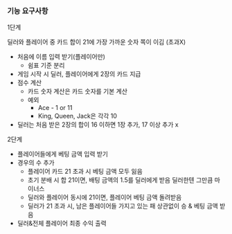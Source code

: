 ### 기능 요구사항

1단계

딜러와 플레이어 중 카드 합이 21에 가장 가까운 숫자 쪽이 이김 (초과X)

- 처음에 이름 입력 받기(플레이어만)
    - 쉼표 기준 분리
- 게임 시작 시 딜러, 플레이어에게 2장의 카드 지급
- 점수 계산
    - 카드 숫자 계산은 카드 숫자를 기본 계산
    - 예외
        - Ace - 1 or 11
        - King, Queen, Jack은 각각 10
- 딜러는 처음 받은 2장의 합이 16 이하면 1장 추가, 17 이상 추가 x

2단계

- 플레이어들에게 베팅 금액 입력 받기
- 경우의 수 추가
    - 플레이어 카드 21 초과 시 베팅 금액 모두 잃음
    - 초기 분배 시 합 21이면, 배팅 금액의 1.5를 딜러에게 받음 딜러한텐 그만큼 마이너스
    - 딜러와 플레이어 동시에 21이면, 플레이어 베팅 금액 돌려받음
    - 딜러가 21 초과 시, 남은 플레이어들 가지고 있는 패 상관없이 승 & 베팅 금액 받음
- 딜러&전체 플레이어 최종 수익 출력